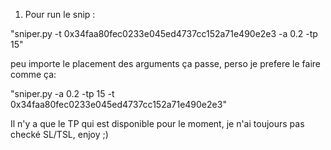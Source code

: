 1. Pour run le snip :

"sniper.py -t 0x34faa80fec0233e045ed4737cc152a71e490e2e3 -a 0.2 -tp 15"

peu importe le placement des arguments ça passe, perso je prefere le faire comme ça:

"sniper.py -a 0.2 -tp 15 -t 0x34faa80fec0233e045ed4737cc152a71e490e2e3"

Il n'y a que le TP qui est disponible pour le moment, je n'ai toujours pas checké SL/TSL, enjoy ;)
 